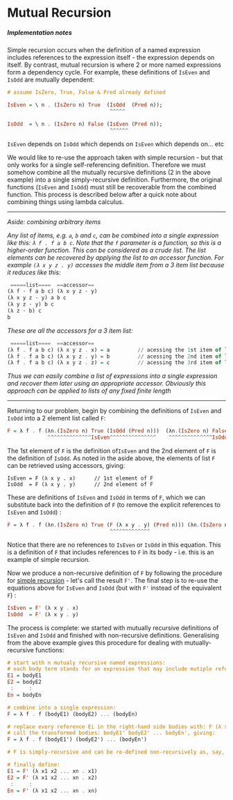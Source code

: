 # Mutual Recursion
##### Implementation notes

Simple recursion occurs when the definition of a named expression includes references to the expression itself - the expression depends on itself. By contrast, mutual recursion is where 2 or more named expressions form a dependency cycle. For example, these definitions of `IsEven` and `IsOdd` are mutually dependent:
````haskell
# assume IsZero, True, False & Pred already defined

IsEven = \ n . (IsZero n) True  (IsOdd  (Pred n));
                                 ^^^^^   

IsOdd  = \ n . (IsZero n) False (IsEven (Pred n));
                                 ^^^^^^
````
`IsEven` depends on `IsOdd` which depends on `IsEven` which depends on... etc

We would like to re-use the approach taken with simple recursion - but that only works for a single self-referencing definition. Therefore we must somehow combine all the mutually recursive definitions (2 in the above example) into a single simply-recursive definition. Furthermore, the original functions (`IsEven` and `IsOdd`) must still be recoverable from the combined function. This process is described below after a quick note about combining things using lambda calculus.

-----
*Aside: combining arbitrary items*

*Any list of items, e.g. `a`, `b` and `c`, can be combined into a single expression like this: `λ f . f a b c`. Note that the `f` parameter is a function, so this is a higher-order function. This can be considered as a crude list. The list elements can be recovered by applying the list to an accessor function. For example `(λ x y z . y)` accesses the middle item from a 3 item list because it reduces like this:*
````haskell
 =====list====  ==accessor==   
(λ f ⋅ f a b c) (λ x y z ⋅ y)
(λ x y z ⋅ y) a b c
(λ y z ⋅ y) b c
(λ z ⋅ b) c
b
````
*These are all the accessors for a 3 item list:*
````haskell
 =====list====  ==accessor==   
(λ f . f a b c) (λ x y z . x) = a         // acessing the 1st item of list [a, b, c]
(λ f . f a b c) (λ x y z . y) = b         // acessing the 2nd item of list [a, b, c]
(λ f . f a b c) (λ x y z . z) = c         // acessing the 3rd item of list [a, b, c]
````
*Thus we can easily combine a list of expressions into a single expression and recover them later using an appropriate accessor. Obviously this approach can be applied to lists of any fixed finite length*

-----
Returning to our problem, begin by combining the definitions of `IsEven` and `IsOdd` into a 2 element list called `F`:
````haskell
F = λ f . f (λn.(IsZero n) True (IsOdd (Pred n)))  (λn.(IsZero n) False (IsEven (Pred n)))
             ^^^^^^^^^^^^^^IsEven^^^^^^^^^^^^^^^    ^^^^^^^^^^^^^^IsOdd^^^^^^^^^^^^^^^^^^
````
The 1st element of `F` is the definition of`IsEven` and the 2nd element of `F` is the definition of `IsOdd`. As noted in the aside above, the elements of list `F` can be retrieved using accessors, giving:
````text
IsEven = F (λ x y . x)      // 1st element of F
IsOdd  = F (λ x y . y)      // 2nd element of F
````
These are definitions of `IsEven` and `IsOdd` in terms of `F`, which we can substitute back into the definition of `F` (to remove the explicit references to `IsEven` and `IsOdd`) :
````haskell
F = λ f . f (λn.(IsZero n) True (F (λ x y . y) (Pred n))) (λn.(IsZero n) False (F (λ x y . x) (Pred n)))
                                 ^^^^^^^^^^^^^                                  ^^^^^^^^^^^^^
````
Notice that there are no references to `IsEven` or `IsOdd` in this equation. This is a definition of `F` that includes references to `F` in its body - i.e. this is an example of simple recursion.

Now we produce a non-recursive definition of `F` by following the procedure for [simple recursion](./SimpleRecursion.md) - let's call the result `F'`. The final step is to re-use the equations above for `IsEven` and `IsOdd` (but with `F'` instead of the equivalent `F`) :
````haskell
IsEven = F' (λ x y . x)
IsOdd  = F' (λ x y . y)
````
The process is complete: we started with mutually recursive definitions of `IsEven` and `IsOdd` and finished with non-recursive definitions. Generalising from the above example gives this procedure for dealing with mutually-recursive functions:
````haskell
# start with n mutualy recursive named expressions:
# each body term stands for an expression that may include mutiple references to E1 .. En
E1 = bodyE1
E2 = bodyE2
 :     :
En = bodyEn

# combine into a single expression:
F = λ f . f (bodyE1) (bodyE2) ... (bodyEn)

# replace every reference Ei in the right-hand side bodies with: F (λ x1 x2 .. xn . xi)
# call the transformed bodies: bodyE1' bodyE2' ... bodyEn', giving:
F = λ f . f (bodyE1') (bodyE2') ... (bodyEn')

# F is simply-recursive and can be re-defined non-recursively as, say, F'

# finally define:
E1 = F' (λ x1 x2 ... xn . x1)
E2 = F' (λ x1 x2 ... xn . x2)
 :     :
En = F' (λ x1 x2 ... xn . xn)
````
